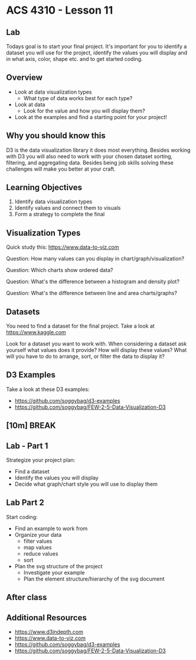 
# ACS 4310 - Lesson 11

<!-- Put a link to the slides so that students can find them -->

<!-- ➡️ [**Slides**](https://make-school-courses.github.io/FEW-2.5-Data-Visualization-and-Web-Graphics/Slides/Lesson-10.html ':ignore') -->


## Lab

Todays goal is to start your final project. It's important for you to identify a dataset you will use for the project, identify the values you will display and in what axis, color, shape etc. and to get started coding. 

<!-- > -->

## Overview

- Look at data visualization types 
  - What type of data works best for each type?
- Look at data
  - Look for the value and how you will display them?
- Look at the examples and find a starting point for your project!

<!-- > -->

## Why you should know this

D3 is the data visualization library it does most everything. Besides working with D3 you will also need to work with your chosen dataset sorting, filtering, and aggregating data. Besides being job skills solving these challenges will make you better at your craft. 

<!-- > -->

## Learning Objectives

1. Identify data visualization types 
1. Identify values and connect them to visuals
1. Form a strategy to complete the final 

<!-- > -->

## Visualization Types 

Quick study this: https://www.data-to-viz.com

Question: How many values can you display in chart/graph/visualization?

Question: Which charts show ordered data? 

Question: What's the difference between a histogram and density plot?

Question: What's the difference between line and area charts/graphs?

<!-- > -->

## Datasets 

You need to find a dataset for the final project. Take a look at https://www.kaggle.com

Look for a dataset you want to work with. When considering a dataset ask yourself what values does it provide? How will display these values? What will you have to do to arrange, sort, or filter the data to display it?

## D3 Examples

Take a look at these D3 examples: 

- https://github.com/soggybag/d3-examples
- https://github.com/soggybag/FEW-2-5-Data-Visualization-D3

## [**10m**] BREAK

<!-- > -->

## Lab - Part 1

Strategize your project plan:

- Find a dataset
- Identify the values you will display
- Decide what graph/chart style you will use to display them

<!-- > -->

## Lab Part 2

Start coding: 

- Find an example to work from
- Organize your data
  - filter values 
  - map values 
  - reduce values
  - sort 
- Plan the svg structure of the project
  - Investigate your example 
  - Plan the element structure/hierarchy of the svg document

<!-- > -->

## After class



<!-- > -->

## Additional Resources

- https://www.d3indepth.com
- https://www.data-to-viz.com
- https://github.com/soggybag/d3-examples
- https://github.com/soggybag/FEW-2-5-Data-Visualization-D3

<!-- > -->

<!-- 
## Minute-by-Minute

| **Elapsed** | **Time**  | **Activity**              |
| ----------- | --------- | ------------------------- |
| 0:00        | 0:05      | Overview + Learning Outcomes |
| 0:05        | 0:10      | Scale and normalization |
| 0:15        | 0:20      | Get started with scaleOrdinal |
| 0:35        | 0:55      | Example code |
| 1:30        | 0:10      | Break |
| 1:40        | 1:00      | Lab |
| 2:40        | 0:05      | Wrap up |
| TOTAL       | 2:45      | - |
 -->
